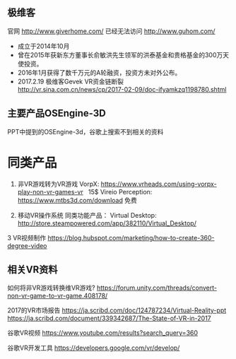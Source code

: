 ## 极维客
官网 http://www.giverhome.com/ 已经无法访问
http://www.guhom.com/

* 成立于2014年10月
* 曾在2015年获新东方董事长俞敏洪先生领军的洪泰基金和贵格基金的300万天使投资。
* 2016年1月获得了数千万元的A轮融资，投资方未对外公布。
* 2017.2.19 极维客Gevek VR资金链断裂
http://vr.sina.com.cn/news/cp/2017-02-09/doc-ifyamkzq1198780.shtml

## 主要产品OSEngine-3D
PPT中提到的OSEngine-3d，谷歌上搜索不到相关的资料

# 同类产品
1. 非VR游戏转为VR游戏
VorpX: https://www.vrheads.com/using-vorpx-play-non-vr-games-vr   15$
Vireio Perception: https://www.mtbs3d.com/download 免费

2. 移动VR操作系统
同类功能产品：
Virtual Desktop: http://store.steampowered.com/app/382110/Virtual_Desktop/

3 VR视频制作
https://blog.hubspot.com/marketing/how-to-create-360-degree-video

## 相关VR资料
如何将非VR游戏转换维VR游戏?
https://forum.unity.com/threads/convert-non-vr-game-to-vr-game.408178/

2017的VR市场报告
https://ja.scribd.com/doc/124787234/Virtual-Reality-ppt
https://ja.scribd.com/document/339342687/The-State-of-VR-in-2017

谷歌VR视频
https://www.youtube.com/results?search_query=360

谷歌VR开发工具
https://developers.google.com/vr/develop/

